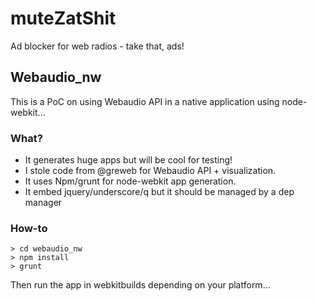 muteZatShit
===========

Ad blocker for web radios - take that, ads!

## Webaudio_nw

This is a PoC on using Webaudio API in a native application using node-webkit...

### What?
- It generates huge apps but will be cool for testing!
- I stole code from @greweb for Webaudio API + visualization.
- It uses Npm/grunt for node-webkit app generation.
- It embed jquery/underscore/q but it should be managed by a dep manager

### How-to

```
> cd webaudio_nw
> npm install
> grunt
```

Then run the app in webkitbuilds depending on your platform...
